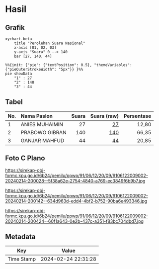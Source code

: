 # Hasil

## Grafik

```mermaid
xychart-beta
    title "Perolehan Suara Nasional"
    x-axis [01, 02, 03]
    y-axis "Suara" 0 --> 140
    bar [27, 140, 44]
```

```mermaid
%%{init: {"pie": {"textPosition": 0.5}, "themeVariables": {"pieOuterStrokeWidth": "5px"}} }%%
pie showData
    "1" : 27
    "2" : 140
    "3" : 44
```

## Tabel

| No. | Nama Paslon    | Suara | Suara (raw) | Persentase |
|:--- |:-------------- | -----:| -----------:| ----------:|
| 1   | ANIES MUHAIMIN | 27    | [27][p-1]   | 12,80      |
| 2   | PRABOWO GIBRAN | 140   | [140][p-2]  | 66,35      |
| 3   | GANJAR MAHFUD  | 44    | [44][p-3]   | 20,85      |


[p-1]: https://github.com/gigit-pemilu/pemilu-2024/blob/main/pilpres/hitung-suara/sub/91-papua/sub/06-biak-numfor/sub/12-samofa/sub/2009-darmopis/sub/002-tps/sub/paslon-1.txt
[p-2]: https://github.com/gigit-pemilu/pemilu-2024/blob/main/pilpres/hitung-suara/sub/91-papua/sub/06-biak-numfor/sub/12-samofa/sub/2009-darmopis/sub/002-tps/sub/paslon-2.txt
[p-3]: https://github.com/gigit-pemilu/pemilu-2024/blob/main/pilpres/hitung-suara/sub/91-papua/sub/06-biak-numfor/sub/12-samofa/sub/2009-darmopis/sub/002-tps/sub/paslon-3.txt

## Foto C Plano

https://sirekap-obj-formc.kpu.go.id/6b24/pemilu/ppwp/91/06/12/20/09/9106122009002-20240214-200028--5f38a62e-2754-4840-a769-ec3849f6b9b7.jpg

https://sirekap-obj-formc.kpu.go.id/6b24/pemilu/ppwp/91/06/12/20/09/9106122009002-20240214-200142--634d963d-edd4-4bf2-b752-90ba6e493346.jpg

https://sirekap-obj-formc.kpu.go.id/6b24/pemilu/ppwp/91/06/12/20/09/9106122009002-20240214-200424--60f1a643-0e2b-437c-a351-f83bc704dbd7.jpg


## Metadata

| Key        | Value               |
| ---------- | ------------------- |
| Time Stamp | 2024-02-24 22:31:28 |



